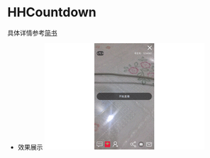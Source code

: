 # HHCountdown

具体详情参考[简书](http://www.jianshu.com/p/cfc874597525)

* 效果展示
![image](https://github.com/Ccalary/HHCountdown/blob/master/1828346-62eac21e41136234.gif)

